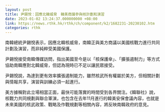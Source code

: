 ```yaml
---
layout: post
title: 尹錫悅：因應北韓威脅　韓美商議參與核計劃和演習
date: 2023-01-02 13:24:37.000000000 +08:00
link: https://news.rthk.hk/rthk/ch/component/k2/1682231-20230102.htm
categories: rthk
---
```


南韓總統尹錫悅表示，因應北韓核威脅，南韓正與美方商議以美國核戰力進行共同計劃及演習，而非純粹受美國保護。

尹錫悅接受南韓傳媒訪問，指出美國至今是以「核保護傘」、「擴張遏制力」等方式協助南韓應對北韓威脅，但認為現時已不足以讓民眾接受。

尹錫悅說，為達到更有效率擴張遏制能力，雖然核武所有權屬於美方，但相關計劃與情報共享，演習與訓練必須一起進行。

美方據稱對此立場相當正面，最快可能落實的時間受到各界關注。《韓聯社》說，核戰力共同規劃與聯合軍演，也包含在去年11月進行的韓美安保會議內容，也就是未來美國的核武政策、戰略及作戰規劃等相關內容，將反映南韓政府的意見。
